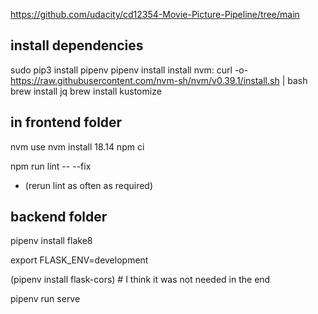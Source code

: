 https://github.com/udacity/cd12354-Movie-Picture-Pipeline/tree/main

## install dependencies
sudo pip3 install pipenv
pipenv install
install nvm:  curl -o- https://raw.githubusercontent.com/nvm-sh/nvm/v0.39.1/install.sh | bash
brew install jq
brew install kustomize

## in frontend folder
nvm use
nvm install 18.14
npm ci


npm run lint -- --fix 
- (rerun lint as often as required)


## backend folder
pipenv install flake8

export FLASK_ENV=development

(pipenv install flask-cors) # I think it was not needed in the end

pipenv run serve
